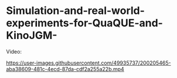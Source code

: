 # Simulation-and-real-world-experiments-for-QuaQUE-and-KinoJGM-

Video:






https://user-images.githubusercontent.com/49935737/200205465-aba38609-481c-4ecd-87da-cdf2a255a22b.mp4

